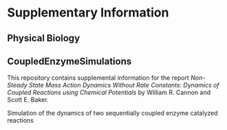 # Supplementary Information
## Physical Biology
## CoupledEnzymeSimulations
This repository contains supplemental information for the report
*Non-Steady State Mass Action Dynamics Without Rate Constants: Dynamics of Coupled Reactions using Chemical Potentials*
by William R. Cannon and Scott E. Baker.

Simulation of the dynamics of two sequentially coupled enzyme catalyzed reactions
